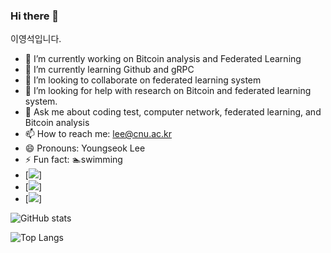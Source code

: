 ### Hi there 👋

<!--
**leeyoungseok/leeyoungseok** is a ✨ _special_ ✨ repository because its `README.md` (this file) appears on your GitHub profile.
-->

이영석입니다.

- 🔭 I’m currently working on Bitcoin analysis and Federated Learning
- 🌱 I’m currently learning Github and gRPC
- 👯 I’m looking to collaborate on federated learning system
- 🤔 I’m looking for help with research on Bitcoin and federated learning system.
- 💬 Ask me about coding test, computer network, federated learning, and Bitcoin analysis
- 📫 How to reach me: lee@cnu.ac.kr
- 😄 Pronouns: Youngseok Lee
- ⚡ Fun fact: 🏊swimming
- [<img src = "https://img.shields.io/badge/-ReactJs-61DAFB?logo=react&logoColor=white"/>]
- [<img src = "https://img.shields.io/badge/-Python-61DAFB?logo=python&logoColor=white"/>]
- [<img src = "https://img.shields.io/badge/-Java-61DAFB?logo=java&logoColor=white"/>]

![GitHub stats](https://github-readme-stats.vercel.app/api?username=leeyoungseok&show_icons=true&theme=tokyonight)

![Top Langs](https://github-readme-stats.vercel.app/api/top-langs/?username=leeyoungseok&theme=tokyonight)

